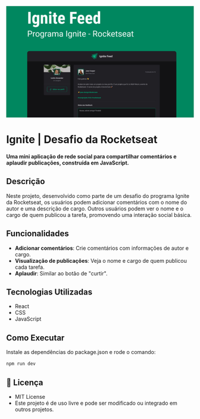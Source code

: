 <img src='.github/ignite.jpg'>

# Ignite | Desafio da Rocketseat

#### Uma mini aplicação de rede social para compartilhar comentários e aplaudir publicações, construída em JavaScript.

## Descrição

Neste projeto, desenvolvido como parte de um desafio do programa Ignite da Rocketseat, os usuários podem adicionar comentários com o nome do autor e uma descrição de cargo. Outros usuários podem ver o nome e o cargo de quem publicou a tarefa, promovendo uma interação social básica.

## Funcionalidades

- **Adicionar comentários**: Crie comentários com informações de autor e cargo.
- **Visualização de publicações**: Veja o nome e cargo de quem publicou cada tarefa.
- **Aplaudir**: Similar ao botão de "curtir".
  
## Tecnologias Utilizadas

- React
- CSS
- JavaScript

## Como Executar

Instale as dependências do package.json e rode o comando:

```bash
npm run dev
```
## 📄 Licença

- MIT License
- Este projeto é de uso livre e pode ser modificado ou integrado em outros projetos.